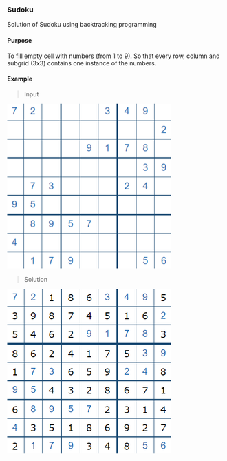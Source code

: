 ### Sudoku

Solution of Sudoku using backtracking programming

#### Purpose
To fill empty cell with numbers (from 1 to 9). So that every row, column and subgrid (3x3) contains one instance of the numbers.

#### Example

> Input

![](https://github.com/ayzahmt/Sudoku/blob/master/Sudoku/Sudoku/Examples/sudoku.PNG)

> Solution

![](https://github.com/ayzahmt/Sudoku/blob/master/Sudoku/Sudoku/Examples/sudoku1.PNG)

